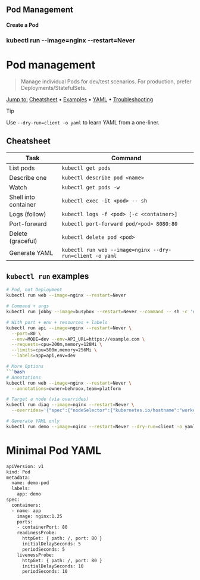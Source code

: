 <h2> Pod Management </h2>

<h4> Create a Pod </h4>

### kubectl run <pod-name> --image=nginx --restart=Never
# Pod management

> Manage individual Pods for dev/test scenarios. For production, prefer Deployments/StatefulSets.

[Jump to:](#) [Cheatsheet](#cheatsheet) • [Examples](#kubectl-run-examples) • [YAML](#minimal-pod-yaml) • [Troubleshooting](#troubleshooting)

> [!TIP]
> Use `--dry-run=client -o yaml` to learn YAML from a one-liner.

## Cheatsheet
| Task | Command |
|---|---|
| List pods | `kubectl get pods` |
| Describe one | `kubectl describe pod <name>` |
| Watch | `kubectl get pods -w` |
| Shell into container | `kubectl exec -it <pod> -- sh` |
| Logs (follow) | `kubectl logs -f <pod> [-c <container>]` |
| Port-forward | `kubectl port-forward pod/<pod> 8080:80` |
| Delete (graceful) | `kubectl delete pod <pod>` |
| Generate YAML | `kubectl run web --image=nginx --dry-run=client -o yaml` |

## `kubectl run` examples
```bash
# Pod, not Deployment
kubectl run web --image=nginx --restart=Never

# Command + args
kubectl run jobby --image=busybox --restart=Never --command -- sh -c 'echo hi && sleep 10'

# With port + env + resources + labels
kubectl run api --image=nginx --restart=Never \
  --port=80 \
  --env=MODE=dev --env=API_URL=https://example.com \
  --requests=cpu=200m,memory=128Mi \
  --limits=cpu=500m,memory=256Mi \
  --labels=app=api,env=dev

# More Options
```bash
# Annotations
kubectl run web --image=nginx --restart=Never \
  --annotations=owner=behroox,team=platform

# Target a node (via overrides)
kubectl run diag --image=nginx --restart=Never \
  --overrides='{"spec":{"nodeSelector":{"kubernetes.io/hostname":"worker-1"}}}'

# Generate YAML only
kubectl run demo --image=nginx --restart=Never --dry-run=client -o yaml

```

# Minimal Pod YAML
```bash
apiVersion: v1
kind: Pod
metadata:
  name: demo-pod
  labels:
    app: demo
spec:
  containers:
  - name: app
    image: nginx:1.25
    ports:
    - containerPort: 80
    readinessProbe:
      httpGet: { path: /, port: 80 }
      initialDelaySeconds: 5
      periodSeconds: 5
    livenessProbe:
      httpGet: { path: /, port: 80 }
      initialDelaySeconds: 10
      periodSeconds: 10
```

